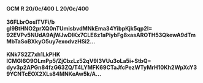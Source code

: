 #### GCM R 20/0c/400 L 20/0c/400
**36FLbrOoslTVFi/b**<br/>**gl9BtHNO2prXQ0nTUmisbvdMNkEma34YibpKjk5qp2I=**<br/>**92EVPv5NUdA9AjWJwDlKx7CLE6z1aPiybFg8xasAROTH53QkewA9dTmMbTaSoBXkyO5uy7exodvzHSi2...**<br/><br/>
**KNk7S2Z7xh1LkPHK**<br/>**lCMGI6O9OLmPp5/ZjCbzLz52qV9I3VUu3oLa5i+StbQ=**<br/>**dyv3p2APGn84fzG63ZQ/T4LYMFK69CTaJfcPezWTyMrH10Kh2WpXcY39YCNTcEOX2XLs84MNKeAw5k/A...**